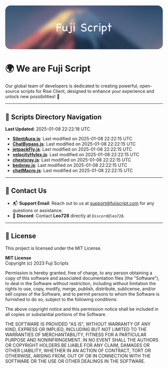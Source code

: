 ![Banner](.github/b.webp)

# 🌍 **We are Fuji Script**

Our global team of developers is dedicated to creating powerful, open-source scripts for Rise Client, designed to enhance your experience and unlock new possibilities! 🌟

---
<!-- SCRIPTS_NAVIGATION_START -->
## 📂 **Scripts Directory Navigation**

**Last Updated**: 2025-01-08 22:22:18 UTC

- **[SilentAura.js](scripts/SilentAura.js)**: Last modified on 2025-01-08 22:22:15 UTC
- **[ChatBypass.js](scripts/ChatBypass.js)**: Last modified on 2025-01-08 22:22:15 UTC
- **[jetpackFly.js](scripts/jetpackFly.js)**: Last modified on 2025-01-08 22:22:15 UTC
- **[velocityHylex.js](scripts/velocityHylex.js)**: Last modified on 2025-01-08 22:22:15 UTC
- **[chestxray.js](scripts/chestxray.js)**: Last modified on 2025-01-08 22:22:15 UTC
- **[bedxray.js](scripts/bedxray.js)**: Last modified on 2025-01-08 22:22:15 UTC
- **[chatMacro.js](scripts/chatMacro.js)**: Last modified on 2025-01-08 22:22:15 UTC

<!-- SCRIPTS_NAVIGATION_END -->

---

## 💬 **Contact Us**  
- 📬 **Support Email**: Reach out to us at [support@fujiscript.com](mailto:support@fujiscript.com) for any questions or assistance.  
- 💬 **Discord**: Contact **Leo728** directly at `Discord@leo728`.

---

## 📜 **License**

This project is licensed under the MIT License.  

**MIT License**  
Copyright (c) 2023 Fuji Scripts  

Permission is hereby granted, free of charge, to any person obtaining a copy of this software and associated documentation files (the "Software"), to deal in the Software without restriction, including without limitation the rights to use, copy, modify, merge, publish, distribute, sublicense, and/or sell copies of the Software, and to permit persons to whom the Software is furnished to do so, subject to the following conditions:  

The above copyright notice and this permission notice shall be included in all copies or substantial portions of the Software.  

THE SOFTWARE IS PROVIDED "AS IS", WITHOUT WARRANTY OF ANY KIND, EXPRESS OR IMPLIED, INCLUDING BUT NOT LIMITED TO THE WARRANTIES OF MERCHANTABILITY, FITNESS FOR A PARTICULAR PURPOSE AND NONINFRINGEMENT. IN NO EVENT SHALL THE AUTHORS OR COPYRIGHT HOLDERS BE LIABLE FOR ANY CLAIM, DAMAGES OR OTHER LIABILITY, WHETHER IN AN ACTION OF CONTRACT, TORT OR OTHERWISE, ARISING FROM, OUT OF OR IN CONNECTION WITH THE SOFTWARE OR THE USE OR OTHER DEALINGS IN THE SOFTWARE.  

